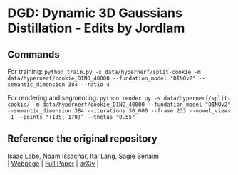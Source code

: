 # DGD: Dynamic 3D Gaussians Distillation - Edits by Jordlam

## Commands
For training:
```python train.py -s data/hypernerf/split-cookie -m data/hypernerf/cookie_DINO_40000 --fundation_model "DINOv2" --semantic_dimension 384 --ratio 4```

For rendering and segmenting:
```python render.py -s data/hypernerf/split-cookie/ -m data/hypernerf/cookie_DINO_40000 --fundation_model "DINOv2" --semantic_dimension 384 --iterations 30_000 --frame 233 --novel_views -1 --points "(135, 170)” --thetas "0.55"```

## Reference the original repository
Isaac Labe, Noam Issachar, Itai Lang, Sagie Benaim<br>
| [Webpage](https://isaaclabe.github.io/DGD-Website/) | [Full Paper](https://arxiv.org/pdf/2405.19321) | [arXiv](https://arxiv.org/abs/2405.19321) |
